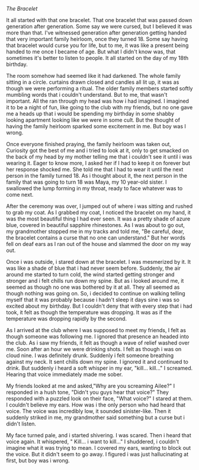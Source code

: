 *The Bracelet*


It all started with that one bracelet. That one bracelet that was passed down generation after generation. Some say we were cursed, but I believed it was more than that. I've witnessed generation after generation getting handed that very important family heirloom, once they turned 18. Some say having that bracelet would curse you for life, but to me, it was like a present being handed to me once I became of age. But what I didn't know was, that sometimes it's better to listen to people. It all started on the day of my 18th birthday.


The room somehow had seemed like it had darkened. The whole family sitting in a circle. curtains drawn closed and candles all lit up, it was as though we were performing a ritual. The older family members started softly mumbling words that i couldn't understand. But to me, that wasn't important. All the ran through my head was how i had imagined. I imagined it to be a night of fun, like going to the club with my friends, but no one gave me a heads up that i would be spending my birthday in some shabby looking apartment looking like we were in some cult. But the thought of having the family heirloom sparked some excitement in me. But boy was I wrong.


Once everyone finished praying, the family heirloom was taken out, Curiosity got the best of me and i tried to look at it, only to get smacked on the back of my head by my mother telling me that i couldn't see it until i was wearing it. Eager to know more, I asked her if I had to keep it on forever but her response shocked me. She told me that I had to wear it until the next person in the family turned 18. As i thought about it, the next person in the family that was going to turn 18 was Maya, my 10 year-old sister. I swallowed the lump forming in my throat, ready to face whatever was to come next. 


After the ceremony was over, I jumped out of where i was sitting and rushed to grab my coat. As I grabbed my coat, I noticed the bracelet on my hand, it was the most beautiful thing I had ever seen. It was a pretty shade of azure blue, covered in beautiful sapphire rhinestones. As I was about to go out, my grandmother stopped me in my tracks and told me, "Be careful, dear, the bracelet contains a curse that no one can understand." But her words fell on deaf ears as I ran out of the house and slammed the door on my way out.


Once i was outside, i stared down at the bracelet. I was mesmerized by it. It was like a shade of blue that i had never seem before. Suddenly, the air around me started to turn cold, the wind started getting stronger and stronger and i felt chills run down my spine. But as i looked around me, it seemed as though no one was bothered by it at all. They all seemed as though nothing was going on. So, i decided to continue on walking telling myself that it was probably because i hadn't sleep it days sine i was so excited about my birthday. But I couldn't deny that with every step that i had took, it felt as though the temperature was dropping. It was as if the temperature was dropping rapidly by the second.


As I arrived at the club where I was supposed to meet my friends, I felt as though someone was following me. I ignored that presence an headed into the club. As i saw my friends, it felt as though a wave of relief washed over me. Soon after an hour we were drinking shots. I felt as though i was on cloud nine. I was definitely drunk. Suddenly i felt someone breathing against my neck. It sent chills down my spine. I ignored it and continued to drink. But suddenly i heard a soft whisper in my ear, "kill... kill..." I screamed. Hearing that voice immediately made me sober.


My friends looked at me and asked,"Why are you screaming Ailee?" I responded in a hush tone, "Didn't you guys hear that voice?" They responded with a puzzled look on their face, "What voice?" I stared at them. I couldn't believe my ears. How was i the only person who had heard that voice. The voice was incredibly low, it sounded sinister-like. Then it suddenly striked in me, my grandmother said something but a curse but i didn't listen. 


My face turned pale, and i started shivering. I was scared. Then i heard that voice again. It whispered, " Kill... i want to kill..." I shuddered, i couldn't imagine what it was trying to mean. I covered my ears, wanting to block out the voice. But it didn't seem to go away. I figured i was just hallucinating at first, but boy was i wrong.
